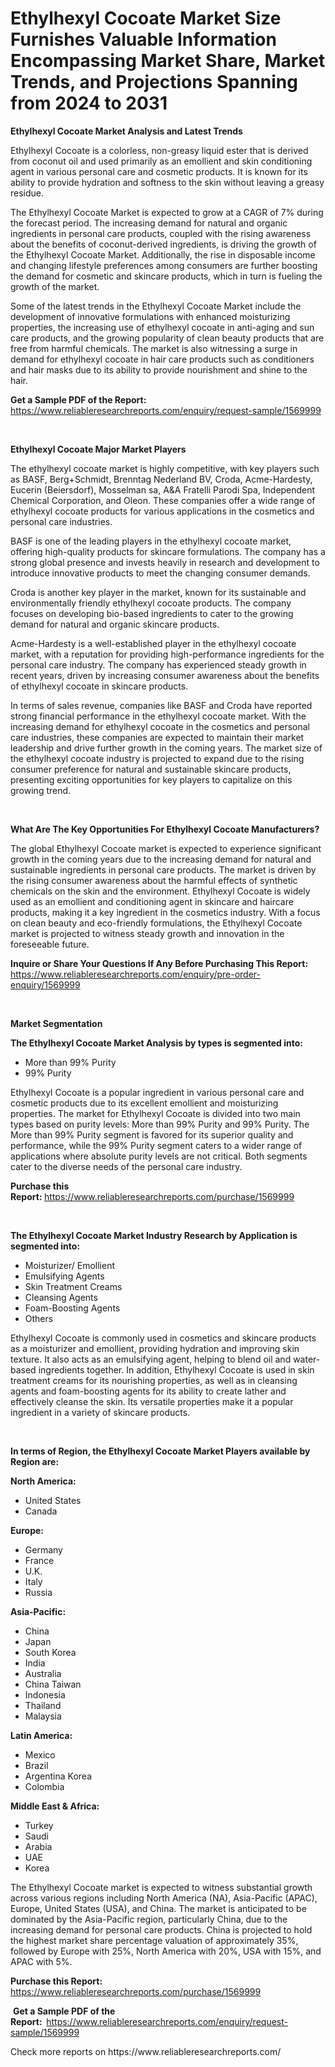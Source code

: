 <p><h1>Ethylhexyl Cocoate Market Size Furnishes Valuable Information Encompassing Market Share, Market Trends, and Projections Spanning from 2024 to 2031</h1></p><p><strong>Ethylhexyl Cocoate Market Analysis and Latest Trends</strong></p>
<p><p>Ethylhexyl Cocoate is a colorless, non-greasy liquid ester that is derived from coconut oil and used primarily as an emollient and skin conditioning agent in various personal care and cosmetic products. It is known for its ability to provide hydration and softness to the skin without leaving a greasy residue.</p><p>The Ethylhexyl Cocoate Market is expected to grow at a CAGR of 7% during the forecast period. The increasing demand for natural and organic ingredients in personal care products, coupled with the rising awareness about the benefits of coconut-derived ingredients, is driving the growth of the Ethylhexyl Cocoate Market. Additionally, the rise in disposable income and changing lifestyle preferences among consumers are further boosting the demand for cosmetic and skincare products, which in turn is fueling the growth of the market.</p><p>Some of the latest trends in the Ethylhexyl Cocoate Market include the development of innovative formulations with enhanced moisturizing properties, the increasing use of ethylhexyl cocoate in anti-aging and sun care products, and the growing popularity of clean beauty products that are free from harmful chemicals. The market is also witnessing a surge in demand for ethylhexyl cocoate in hair care products such as conditioners and hair masks due to its ability to provide nourishment and shine to the hair.</p></p>
<p><strong>Get a Sample PDF of the Report:&nbsp;</strong> <a href="https://www.reliableresearchreports.com/enquiry/request-sample/1569999">https://www.reliableresearchreports.com/enquiry/request-sample/1569999</a></p>
<p>&nbsp;</p>
<p><strong>Ethylhexyl Cocoate Major Market Players</strong></p>
<p><p>The ethylhexyl cocoate market is highly competitive, with key players such as BASF, Berg+Schmidt, Brenntag Nederland BV, Croda, Acme-Hardesty, Eucerin (Beiersdorf), Mosselman sa, A&A Fratelli Parodi Spa, Independent Chemical Corporation, and Oleon. These companies offer a wide range of ethylhexyl cocoate products for various applications in the cosmetics and personal care industries.</p><p>BASF is one of the leading players in the ethylhexyl cocoate market, offering high-quality products for skincare formulations. The company has a strong global presence and invests heavily in research and development to introduce innovative products to meet the changing consumer demands.</p><p>Croda is another key player in the market, known for its sustainable and environmentally friendly ethylhexyl cocoate products. The company focuses on developing bio-based ingredients to cater to the growing demand for natural and organic skincare products.</p><p>Acme-Hardesty is a well-established player in the ethylhexyl cocoate market, with a reputation for providing high-performance ingredients for the personal care industry. The company has experienced steady growth in recent years, driven by increasing consumer awareness about the benefits of ethylhexyl cocoate in skincare products.</p><p>In terms of sales revenue, companies like BASF and Croda have reported strong financial performance in the ethylhexyl cocoate market. With the increasing demand for ethylhexyl cocoate in the cosmetics and personal care industries, these companies are expected to maintain their market leadership and drive further growth in the coming years. The market size of the ethylhexyl cocoate industry is projected to expand due to the rising consumer preference for natural and sustainable skincare products, presenting exciting opportunities for key players to capitalize on this growing trend.</p></p>
<p>&nbsp;</p>
<p><strong>What Are The Key Opportunities For Ethylhexyl Cocoate Manufacturers?</strong></p>
<p><p>The global Ethylhexyl Cocoate market is expected to experience significant growth in the coming years due to the increasing demand for natural and sustainable ingredients in personal care products. The market is driven by the rising consumer awareness about the harmful effects of synthetic chemicals on the skin and the environment. Ethylhexyl Cocoate is widely used as an emollient and conditioning agent in skincare and haircare products, making it a key ingredient in the cosmetics industry. With a focus on clean beauty and eco-friendly formulations, the Ethylhexyl Cocoate market is projected to witness steady growth and innovation in the foreseeable future.</p></p>
<p><strong>Inquire or Share Your Questions If Any Before Purchasing This Report:</strong> <a href="https://www.reliableresearchreports.com/enquiry/pre-order-enquiry/1569999">https://www.reliableresearchreports.com/enquiry/pre-order-enquiry/1569999</a></p>
<p>&nbsp;</p>
<p><strong>Market Segmentation</strong></p>
<p><strong>The Ethylhexyl Cocoate Market Analysis by types is segmented into:</strong></p>
<p><ul><li>More than 99% Purity</li><li>99% Purity</li></ul></p>
<p><p>Ethylhexyl Cocoate is a popular ingredient in various personal care and cosmetic products due to its excellent emollient and moisturizing properties. The market for Ethylhexyl Cocoate is divided into two main types based on purity levels: More than 99% Purity and 99% Purity. The More than 99% Purity segment is favored for its superior quality and performance, while the 99% Purity segment caters to a wider range of applications where absolute purity levels are not critical. Both segments cater to the diverse needs of the personal care industry.</p></p>
<p><strong>Purchase this Report:&nbsp;</strong><a href="https://www.reliableresearchreports.com/purchase/1569999">https://www.reliableresearchreports.com/purchase/1569999</a></p>
<p>&nbsp;</p>
<p><strong>The Ethylhexyl Cocoate Market Industry Research by Application is segmented into:</strong></p>
<p><ul><li>Moisturizer/ Emollient</li><li>Emulsifying Agents</li><li>Skin Treatment Creams</li><li>Cleansing Agents</li><li>Foam-Boosting Agents</li><li>Others</li></ul></p>
<p><p>Ethylhexyl Cocoate is commonly used in cosmetics and skincare products as a moisturizer and emollient, providing hydration and improving skin texture. It also acts as an emulsifying agent, helping to blend oil and water-based ingredients together. In addition, Ethylhexyl Cocoate is used in skin treatment creams for its nourishing properties, as well as in cleansing agents and foam-boosting agents for its ability to create lather and effectively cleanse the skin. Its versatile properties make it a popular ingredient in a variety of skincare products.</p></p>
<p>&nbsp;</p>
<p><strong>In terms of Region, the Ethylhexyl Cocoate Market Players available by Region are:</strong></p>
<p>
    <p> <strong> North America: </strong>
        <ul>
            <li>United States</li>
            <li>Canada</li>
        </ul>
        </p> 
    <p> <strong> Europe: </strong>
        <ul>
            <li>Germany</li>
            <li>France</li>
            <li>U.K.</li>
            <li>Italy</li>
            <li>Russia</li>
        </ul>
        </p> 
    <p> <strong> Asia-Pacific: </strong>
        <ul>
            <li>China</li>
            <li>Japan</li>
            <li>South Korea</li>
            <li>India</li>
            <li>Australia</li>
            <li>China Taiwan</li>
            <li>Indonesia</li>
            <li>Thailand</li>
            <li>Malaysia</li>
        </ul>
        </p> 
    <p> <strong> Latin America: </strong>
        <ul>
            <li>Mexico</li>
            <li>Brazil</li>
            <li>Argentina Korea</li>
            <li>Colombia</li>
        </ul>
        </p> 
    <p> <strong> Middle East & Africa: </strong>
        <ul>
            <li>Turkey</li>
            <li>Saudi</li>
            <li>Arabia</li>
            <li>UAE</li>
            <li>Korea</li>
        </ul>
    </p>
    </p>
<p><p>The Ethylhexyl Cocoate market is expected to witness substantial growth across various regions including North America (NA), Asia-Pacific (APAC), Europe, United States (USA), and China. The market is anticipated to be dominated by the Asia-Pacific region, particularly China, due to the increasing demand for personal care products. China is projected to hold the highest market share percentage valuation of approximately 35%, followed by Europe with 25%, North America with 20%, USA with 15%, and APAC with 5%.</p></p>
<p><strong>Purchase this Report: </strong><a href="https://www.reliableresearchreports.com/purchase/1569999">https://www.reliableresearchreports.com/purchase/1569999</a></p>
<p>&nbsp;<strong>Get a Sample PDF of the Report:&nbsp;&nbsp;</strong><a href="https://www.reliableresearchreports.com/enquiry/request-sample/1569999">https://www.reliableresearchreports.com/enquiry/request-sample/1569999</a></p>
<p><strong></strong></p>
<p>Check more reports on https://www.reliableresearchreports.com/</p>